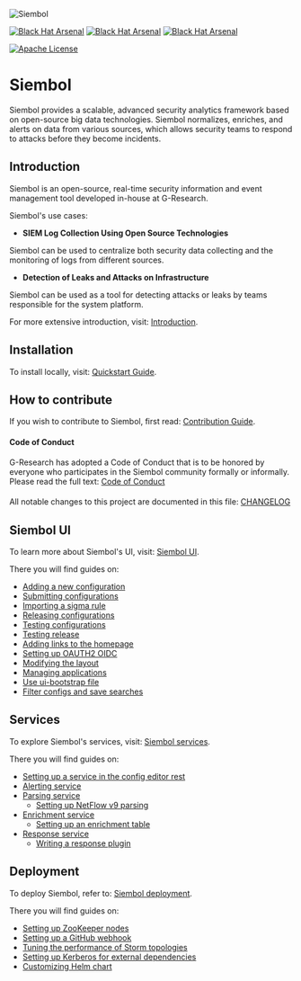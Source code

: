 ![Siembol](logo.svg)

[![Black Hat Arsenal](https://raw.githubusercontent.com/toolswatch/badges/54ad78bc63b24ce445e8241f179fe1ddeecf8eef/arsenal/usa/2021.svg)](https://www.blackhat.com/us-21/arsenal/schedule/index.html#siembol-an-open-source-real-time-siem-tool-based-on-big-data-technologies-24038)
[![Black Hat Arsenal](https://raw.githubusercontent.com/toolswatch/badges/master/arsenal/europe/2021.svg?sanitize=true)](https://www.blackhat.com/eu-21/arsenal/schedule/index.html#siembol-an-open-source-real-time-siem-tool-based-on-big-data-technologies-25165)
[![Black Hat Arsenal](https://raw.githubusercontent.com/toolswatch/badges/master/arsenal/usa/2022.svg?sanitize=true)](https://www.blackhat.com/us-22/arsenal/schedule/#siembol-an-open-source-real-time-siem-tool-based-on-big-data-technologies-27927)

[![Apache License](https://img.shields.io/badge/License-Apache%202.0-blue)](https://www.apache.org/licenses/LICENSE-2.0)

# Siembol 

Siembol provides a scalable, advanced security analytics framework based on open-source big data technologies. Siembol normalizes, enriches, and alerts on data from various sources, which allows security teams to respond to attacks before they become incidents.

Introduction
------------

Siembol is an open-source, real-time security information and event management tool developed in-house at G-Research.
 
Siembol's use cases:

* **SIEM Log Collection Using Open Source Technologies**

Siembol can be used to centralize both security data collecting and the monitoring of logs from different sources.

* **Detection of Leaks and Attacks on Infrastructure**

Siembol can be used as a tool for detecting attacks or leaks by teams responsible for the system platform. 

For more extensive introduction, visit: [Introduction](/docs/introduction/introduction.md).

Installation
------------

To install locally, visit: [Quickstart Guide](/docs/introduction/how-tos/quickstart.md).

How to contribute
-----------------

If you wish to contribute to Siembol, first read: [Contribution Guide](/docs/introduction/how-tos/how_to_contribute.md).

#### Code of Conduct
G-Research has adopted a Code of Conduct that is to be honored by everyone who participates in the Siembol community formally or informally.
Please read the full text: [Code of Conduct](/CODE_OF_CONDUCT.md)

####
All notable changes to this project are documented in this file: [CHANGELOG](/CHANGELOG.md)

Siembol UI
-------------

To learn more about Siembol's UI, visit: [Siembol UI](/docs/siembol_ui/siembol_ui.md).

There you will find guides on:
- [Adding a new configuration](/docs/siembol_ui/how-tos/how_to_add_new_config_in_siembol_ui.md)
- [Submitting configurations](/docs/siembol_ui/how-tos/how_to_submit_config_in_siembol_ui.md)
- [Importing a sigma rule](/docs/siembol_ui/how-tos/how_to_import_sigma_rules.md)
- [Releasing configurations](/docs/siembol_ui/how-tos/how_to_release_configurations_in_siembol_ui.md)
- [Testing configurations](/docs/siembol_ui/how-tos/how_to_test_config_in_siembol_ui.md)
- [Testing release](/docs/siembol_ui/how-tos/how_to_test_release_in_siembol_ui.md)  
- [Adding links to the homepage](/docs/siembol_ui/how-tos/how_to_add_links_to_siembol_ui_home_page.md)
- [Setting up OAUTH2 OIDC](/docs/siembol_ui/how-tos/how_to_setup_oauth2_oidc_in_siembol_ui.md)
- [Modifying the layout](/docs/siembol_ui/how-tos/how_to_modify_ui_layout.md)
- [Managing applications](/docs/siembol_ui/how-tos/how_to_manage_applications.md)
- [Use ui-bootstrap file](/docs/siembol_ui/how-tos/how_to_use_ui_bootstrap_file.md)
- [Filter configs and save searches](/docs/siembol_ui/how-tos/how_to_filter_configs_and_save_searches.md)

Services
---------

To explore Siembol's services, visit: [Siembol services](/docs/services/services.md).

There you will find guides on:
- [Setting up a service in the config editor rest](/docs/services/how-tos/how_to_set_up_service_in_config_editor_rest.md)
- [Alerting service](/docs/services/siembol_alerting_services.md)
- [Parsing service](/docs/services/siembol_parsing_services.md)
  - [Setting up NetFlow v9 parsing](/docs/services/how-tos/how_to_setup_netflow_v9_parsing.md)
- [Enrichment service](/docs/services/siembol_enrichment_service.md)
  - [Setting up an enrichment table](/docs/services/how-tos/how_to_set_up_enrichment_table.md)
- [Response service](/docs/services/siembol_response_service.md)
  - [Writing a response plugin](/docs/services/how-tos/how_to_write_response_plugin.md)
        
Deployment
----------

To deploy Siembol, refer to: [Siembol deployment](/docs/deployment/deployment.md).

There you will find guides on:
- [Setting up ZooKeeper nodes](/docs/deployment/how-tos/how_to_set_up_zookeeper_nodes.md)
- [Setting up a GitHub webhook](/docs/deployment/how-tos/how_to_setup_github_webhook.md)
- [Tuning the performance of Storm topologies](/docs/deployment/how-tos/how_to_tune_performance_of_storm_topologies.md)
- [Setting up Kerberos for external dependencies](/docs/deployment/how-tos/how_to_set_up_kerberos_for_external_dependencies.md)
- [Customizing Helm chart](/docs/deployment/how-tos/how_to_customize_helm_charts.md)
